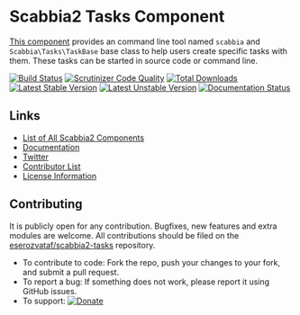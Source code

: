 # Scabbia2 Tasks Component

[This component](https://github.com/eserozvataf/scabbia2-tasks) provides an command line tool named `scabbia` and `Scabbia\Tasks\TaskBase` base class to help users create specific tasks with them. These tasks can be started in source code or command line.

[![Build Status](https://travis-ci.org/eserozvataf/scabbia2-tasks.png?branch=master)](https://travis-ci.org/eserozvataf/scabbia2-tasks)
[![Scrutinizer Code Quality](https://scrutinizer-ci.com/g/eserozvataf/scabbia2-tasks/badges/quality-score.png?b=master)](https://scrutinizer-ci.com/g/eserozvataf/scabbia2-tasks/?branch=master)
[![Total Downloads](https://poser.pugx.org/eserozvataf/scabbia2-tasks/downloads.png)](https://packagist.org/packages/eserozvataf/scabbia2-tasks)
[![Latest Stable Version](https://poser.pugx.org/eserozvataf/scabbia2-tasks/v/stable)](https://packagist.org/packages/eserozvataf/scabbia2-tasks)
[![Latest Unstable Version](https://poser.pugx.org/eserozvataf/scabbia2-tasks/v/unstable)](https://packagist.org/packages/eserozvataf/scabbia2-tasks)
[![Documentation Status](https://readthedocs.org/projects/scabbia2-documentation/badge/?version=latest)](https://readthedocs.org/projects/scabbia2-documentation)

## Links
- [List of All Scabbia2 Components](https://github.com/eserozvataf/scabbia2)
- [Documentation](https://readthedocs.org/projects/scabbia2-documentation)
- [Twitter](https://twitter.com/eserozvataf)
- [Contributor List](contributors.md)
- [License Information](LICENSE)


## Contributing
It is publicly open for any contribution. Bugfixes, new features and extra modules are welcome. All contributions should be filed on the [eserozvataf/scabbia2-tasks](https://github.com/eserozvataf/scabbia2-tasks) repository.

* To contribute to code: Fork the repo, push your changes to your fork, and submit a pull request.
* To report a bug: If something does not work, please report it using GitHub issues.
* To support: [![Donate](https://www.paypalobjects.com/en_US/i/btn/btn_donate_LG.gif)](https://www.paypal.com/cgi-bin/webscr?cmd=_s-xclick&hosted_button_id=BXNMWG56V6LYS)
